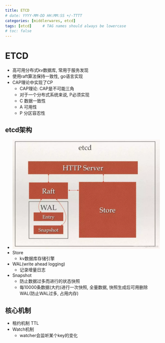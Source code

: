 ```yaml
---
title: ETCD
# date: YYYY-MM-DD HH:MM:SS +/-TTTT
categories: [middlerwares, etcd]
tags: [etcd]     # TAG names should always be lowercase
# toc: false
---
```


# ETCD
- 高可用分布式kv数据库, 常用于服务发现
- 使用raft算法保持一致性, go语言实现
- CAP理论中实现了CP
  - CAP理论: CAP是不可能三角
  - 对于一个分布式系统来说, P必须实现
  - C 数据一致性
  - A 可用性
  - P 分区容忍性

## etcd架构
- ![etcd](/assets/img/go-proj-files/etcd_arch.png)
- Store
  - kv数据库存储引擎
- WAL(write ahead logging)
  - 记录增量日志
- Snapshot
  - 防止数据过多而进行的状态快照
  - 每10000条数据(大约)进行一次快照, 全量数据, 快照生成后可用删除WAL(防止WAL过多, 占用内存)

## 核心机制
- 租约机制 TTL
- Watch机制
  - watcher会监听某个key的变化